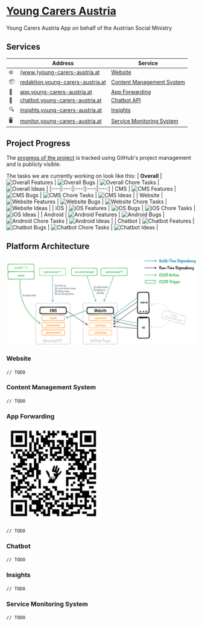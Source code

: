 # [Young Carers Austria](https://www.sozialministerium.at/youngcarers)

Young Carers Austria App on behalf of the Austrian Social Ministry

## Services

&nbsp; | Address | Service
---|---|---
🌐 | [(www.)young-carers-austria.at](https://www.young-carers-austria.at) | [Website](#website)
📦 | [redaktion.young-carers-austria.at](https://redaktion.young-carers-austria.at) | [Content Management System](#content-management-system)
📱 | [app.young-carers-austria.at](https://app.young-carers-austria.at) | [App Forwarding](#app-forwarding)
💬 | [chatbot.young-carers-austria.at](https://chatbot.young-carers-austria.at) | [Chatbot API](#chatbot)
🔍 | [insights.young-carers-austria.at](https://insights.young-carers-austria.at) | [Insights](#insights)
🖥️ | [monitor.young-carers-austria.at](https://monitor.young-carers-austria.at) | [Service Monitoring System](#service-monitoring-system)

## Project Progress
The [progress of the project](https://github.com/bemayr/young-carers-austria/projects/1) is tracked using GitHub's project management and is publicly visible.

The tasks we are currently working on look like this:
| **Overall** | ![Overall Features](https://img.shields.io/github/issues-search/bemayr/young-carers-austria?color=blue&label=Features&logo=github&query=is%3Aissue%20is%3Aopen%20label%3Aphase%3Atask%20label%3Atype%3Afeature) | ![Overall Bugs](https://img.shields.io/github/issues-search/bemayr/young-carers-austria?color=red&label=Bugs&logo=github&query=is%3Aissue%20is%3Aopen%20label%3Aphase%3Atask%20label%3Atype%3Abug) | ![Overall Chore Tasks](https://img.shields.io/github/issues-search/bemayr/young-carers-austria?color=lightgrey&label=Chores&logo=github&query=is%3Aissue%20is%3Aopen%20label%3Aphase%3Atask%20label%3Atype%3Achore) | ![Overall Ideas](https://img.shields.io/github/issues-search/bemayr/young-carers-austria?color=lightgreen&label=Ideas&logo=github&query=is%3Aissue%20is%3Aopen%20label%3Aphase%3Aidea) |
|:---|:---:|:---:|:---:|:---:|
| CMS | ![CMS Features](https://img.shields.io/github/issues-search/bemayr/young-carers-austria?color=blue&label=Features&logo=github&query=is%3Aissue%20is%3Aopen%20label%3Aphase%3Atask%20label%3Ascope%3Acms%20label%3Atype%3Afeature) | ![CMS Bugs](https://img.shields.io/github/issues-search/bemayr/young-carers-austria?color=red&label=Bugs&logo=github&query=is%3Aissue%20is%3Aopen%20label%3Aphase%3Atask%20label%3Ascope%3Acms%20label%3Atype%3Abug) | ![CMS Chore Tasks](https://img.shields.io/github/issues-search/bemayr/young-carers-austria?color=lightgrey&label=Chores&logo=github&query=is%3Aissue%20is%3Aopen%20label%3Aphase%3Atask%20label%3Atype%3Achore%20label%3Ascope%3Acms) | ![CMS Ideas](https://img.shields.io/github/issues-search/bemayr/young-carers-austria?color=lightgreen&label=Ideas&logo=github&query=is%3Aissue%20is%3Aopen%20label%3Aphase%3Aidea%20label%3Ascope%3Acms) |
| Website | ![Website Features](https://img.shields.io/github/issues-search/bemayr/young-carers-austria?color=blue&label=Features&logo=github&query=is%3Aissue%20is%3Aopen%20label%3Aphase%3Atask%20label%3Ascope%3Aweb%20label%3Atype%3Afeature) | ![Website Bugs](https://img.shields.io/github/issues-search/bemayr/young-carers-austria?color=red&label=Bugs&logo=github&query=is%3Aissue%20is%3Aopen%20label%3Aphase%3Atask%20label%3Ascope%3Aweb%20label%3Atype%3Abug) | ![Website Chore Tasks](https://img.shields.io/github/issues-search/bemayr/young-carers-austria?color=lightgrey&label=Chores&logo=github&query=is%3Aissue%20is%3Aopen%20label%3Aphase%3Atask%20label%3Atype%3Achore%20label%3Ascope%3Aweb) | ![Website Ideas](https://img.shields.io/github/issues-search/bemayr/young-carers-austria?color=lightgreen&label=Ideas&logo=github&query=is%3Aissue%20is%3Aopen%20label%3Aphase%3Aidea%20label%3Ascope%3Aweb) |
| iOS | ![iOS Features](https://img.shields.io/github/issues-search/bemayr/young-carers-austria?color=blue&label=Features&logo=github&query=is%3Aissue%20is%3Aopen%20label%3Aphase%3Atask%20label%3Ascope%3Aios%20label%3Atype%3Afeature) | ![iOS Bugs](https://img.shields.io/github/issues-search/bemayr/young-carers-austria?color=red&label=Bugs&logo=github&query=is%3Aissue%20is%3Aopen%20label%3Aphase%3Atask%20label%3Ascope%3Aios%20label%3Atype%3Abug) | ![iOS Chore Tasks](https://img.shields.io/github/issues-search/bemayr/young-carers-austria?color=lightgrey&label=Chores&logo=github&query=is%3Aissue%20is%3Aopen%20label%3Aphase%3Atask%20label%3Atype%3Achore%20label%3Ascope%3Aios) | ![iOS Ideas](https://img.shields.io/github/issues-search/bemayr/young-carers-austria?color=lightgreen&label=Ideas&logo=github&query=is%3Aissue%20is%3Aopen%20label%3Aphase%3Aidea%20label%3Ascope%3Aios) |
| Android | ![Android Features](https://img.shields.io/github/issues-search/bemayr/young-carers-austria?color=blue&label=Features&logo=github&query=is%3Aissue%20is%3Aopen%20label%3Aphase%3Atask%20label%3Ascope%3Aandroid%20label%3Atype%3Afeature) | ![Android Bugs](https://img.shields.io/github/issues-search/bemayr/young-carers-austria?color=red&label=Bugs&logo=github&query=is%3Aissue%20is%3Aopen%20label%3Aphase%3Atask%20label%3Ascope%3Aandroid%20label%3Atype%3Abug) | ![Android Chore Tasks](https://img.shields.io/github/issues-search/bemayr/young-carers-austria?color=lightgrey&label=Chores&logo=github&query=is%3Aissue%20is%3Aopen%20label%3Aphase%3Atask%20label%3Atype%3Achore%20label%3Ascope%3Aandroid) | ![Android Ideas](https://img.shields.io/github/issues-search/bemayr/young-carers-austria?color=lightgreen&label=Ideas&logo=github&query=is%3Aissue%20is%3Aopen%20label%3Aphase%3Aidea%20label%3Ascope%3Aandroid) |
| Chatbot | ![Chatbot Features](https://img.shields.io/github/issues-search/bemayr/young-carers-austria?color=blue&label=Features&logo=github&query=is%3Aissue%20is%3Aopen%20label%3Aphase%3Atask%20label%3Ascope%3Achatbot%20label%3Atype%3Afeature) | ![Chatbot Bugs](https://img.shields.io/github/issues-search/bemayr/young-carers-austria?color=red&label=Bugs&logo=github&query=is%3Aissue%20is%3Aopen%20label%3Aphase%3Atask%20label%3Ascope%3Achatbot%20label%3Atype%3Abug) | ![Chatbot Chore Tasks](https://img.shields.io/github/issues-search/bemayr/young-carers-austria?color=lightgrey&label=Chores&logo=github&query=is%3Aissue%20is%3Aopen%20label%3Aphase%3Atask%20label%3Atype%3Achore%20label%3Ascope%3Achatbot) | ![Chatbot Ideas](https://img.shields.io/github/issues-search/bemayr/young-carers-austria?color=lightgreen&label=Ideas&logo=github&query=is%3Aissue%20is%3Aopen%20label%3Aphase%3Aidea%20label%3Ascope%3Achatbot) |


## Platform Architecture

![Young Carers Austria Architecture Diagram](./yc%20app%20architecture.png)

### Website

`// TODO`

### Content Management System

`// TODO`

### App Forwarding

<img src="./app-qr.svg" alt="https://app.young-carers-austria.at" title="Young Carers Austria App QR Code" style="width: 250px;">

`// TODO`

### Chatbot

`// TODO`

### Insights

`// TODO`

### Service Monitoring System

`// TODO`
